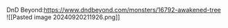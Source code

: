 DnD Beyond:https://www.dndbeyond.com/monsters/16792-awakened-tree
![[Pasted image 20240920211926.png]]